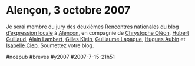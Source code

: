 # Alençon, 3 octobre 2007

Je serai membre du jury des deuxièmes [Rencontres nationales du blog d’expression locale](http://www.prix-blog-citoyen.com/) à [Alençon](http://www.ville-alencon.fr/), en compagnie de [Chrystophe Oléon](http://www.greblog.net/), [Hubert Guillaud](http://leromanais.free.fr/), [Alain Lambert](http://www.alain-lambert-blog.org/), [Gilles Klein](http://www.pointblog.com/), [Guillaume Lapaque](http://www.touraineblogs.com/), [Hugues Aubin](http://www.blogrennes.fr/) et [Isabelle Clep](http://asnieresensemble.viabloga.com/). Soumettez votre blog.

#noepub #breves #y2007 #2007-7-15-21h51
